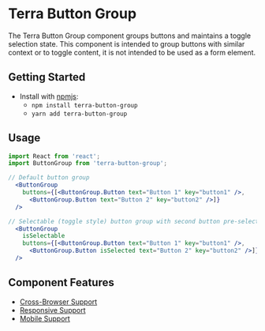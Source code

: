 # Terra Button Group

 The Terra Button Group component groups buttons and maintains a toggle selection state. This component is intended to group buttons with similar context or to toggle content, it is not intended to be used as a form element.

## Getting Started

- Install with [npmjs](https://www.npmjs.com):
  - `npm install terra-button-group`
  - `yarn add terra-button-group`

## Usage

```jsx
import React from 'react';
import ButtonGroup from 'terra-button-group';

// Default button group
  <ButtonGroup
    buttons={[<ButtonGroup.Button text="Button 1" key="button1" />,
      <ButtonGroup.Button text="Button 2" key="button2" />]}
  />

// Selectable (toggle style) button group with second button pre-selected
  <ButtonGroup
    isSelectable
    buttons={[<ButtonGroup.Button text="Button 1" key="button1" />,
      <ButtonGroup.Button isSelected text="Button 2" key="button2" />]}
  />
```

## Component Features
* [Cross-Browser Support](https://github.com/cerner/terra-core/wiki/Component-Features#cross-browser-support)
* [Responsive Support](https://github.com/cerner/terra-core/wiki/Component-Features#responsive-support)
* [Mobile Support](https://github.com/cerner/terra-core/wiki/Component-Features#mobile-support)

